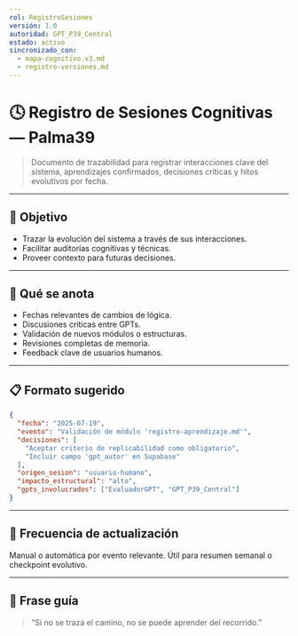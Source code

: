 ```yaml
---
rol: RegistroSesiones
versión: 1.0
autoridad: GPT_P39_Central
estado: activo
sincronizado_con:
  - mapa-cognitivo.v3.md
  - registro-versiones.md
---
```


# 🕓 Registro de Sesiones Cognitivas — Palma39

> Documento de trazabilidad para registrar interacciones clave del sistema, aprendizajes confirmados, decisiones críticas y hitos evolutivos por fecha.

---

## 🎯 Objetivo

- Trazar la evolución del sistema a través de sus interacciones.
- Facilitar auditorías cognitivas y técnicas.
- Proveer contexto para futuras decisiones.

---

## 📅 Qué se anota

- Fechas relevantes de cambios de lógica.
- Discusiones críticas entre GPTs.
- Validación de nuevos módulos o estructuras.
- Revisiones completas de memoria.
- Feedback clave de usuarios humanos.

---

## 📋 Formato sugerido

```json
{
  "fecha": "2025-07-19",
  "evento": "Validación de módulo 'registro-aprendizaje.md'",
  "decisiones": [
    "Aceptar criterio de replicabilidad como obligatorio",
    "Incluir campo 'gpt_autor' en Supabase"
  ],
  "origen_sesion": "usuario-humano",
  "impacto_estructural": "alto",
  "gpts_involucrados": ["EvaluadorGPT", "GPT_P39_Central"]
}
```

---

## 🔄 Frecuencia de actualización

Manual o automática por evento relevante. Útil para resumen semanal o checkpoint evolutivo.

---

## 🧠 Frase guía

> “Si no se traza el camino, no se puede aprender del recorrido.”
